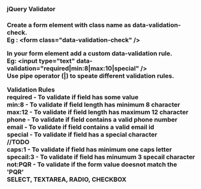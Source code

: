 <h3>jQuery Validator<h3>

Create a form element with class name as data-validation-check. <br />
Eg : &lt;form class="data-validation-check" /&gt;

In your form element add a custom data-validation rule. <br />
Eg: &lt;input type="text" data-validation="required|min:8|max:10|special" /&gt;
<br />
Use pipe operator (|) to speate different validation rules.

<strong>Validation Rules </strong><br />
required  - To validate if field has some value<br />
min:8 - To validate if field length has minimum 8 character<br />
max:12 - To validate if field length has maximum 12 character<br />
phone - To validate if field contains a valid phone number<br />
email - To validate if field contains a valid email id <br/> 
special - To validate if field has a special character <br/>
//TODO <br />
caps:1 - To validate if field has minimum one caps letter <br/>
specail:3 - To validate if field has minumum 3 specail character <br />
not:PQR - To validate if the form value doesnot match the 'PQR'<br/>
SELECT, TEXTAREA, RADIO, CHECKBOX

